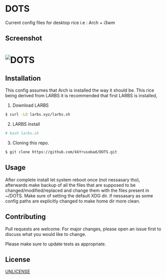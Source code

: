 # DOTS
Current config files for desktop rice i.e : Arch + i3wm

## Screenshot
# ![DOTS](https://github.com/kkYrusobad/DOTS/blob/master/pic-full-190923-1358-23.png)

## Installation

This config assumes that Arch is installed the way it should be. This rice being derived from LARBS it is recommended that first LARBS is installed,  
1. Download LARBS 
```bash
$ curl -LO larbs.xyz/larbs.sh 
```
2. LARBS install
```bash
# bash larbs.sh
```
3. Cloning this repo.
```bash
$ git clone https://github.com/kkYrusobad/DOTS.git
```
## Usage
After complete install let system reboot once (not nessasary tho), afterwards make backup of all the files that are supposed to be changed/modified/replaced and change them with the files present in ~/DOTS. Make sure of setting the default XDG dir. if nessasary as some config paths are explicitly changed to make home dir more clean.   

## Contributing
Pull requests are welcome. For major changes, please open an issue first to discuss what you would like to change.

Please make sure to update tests as appropriate.

## License
[UNLICENSE](https://choosealicense.com/licenses/unlicense/)
